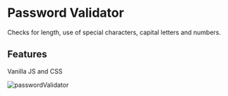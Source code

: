 # Password Validator

Checks for length, use of special characters, capital letters and numbers.

## Features

Vanilla JS and CSS

![passwordValidator](https://github.com/JosePedroSilva/WebDev-Resources/blob/master/password-validation/img/valid.png)